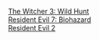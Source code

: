 [The Witcher 3: Wild Hunt](/witcher)  
[Resident Evil 7: Biohazard](/resident-7)  
[Resident Evil 2](/resident-2)
